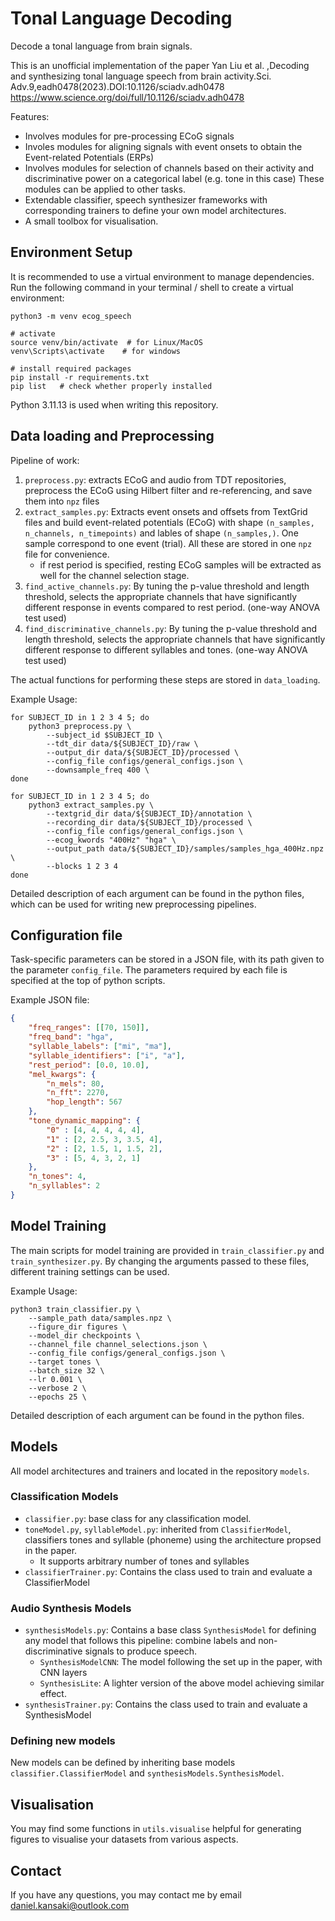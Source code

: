 # Tonal Language Decoding
Decode a tonal language from brain signals.

This is an unofficial implementation of the paper Yan Liu et al. ,Decoding and synthesizing tonal language speech from brain activity.Sci. Adv.9,eadh0478(2023).DOI:10.1126/sciadv.adh0478
https://www.science.org/doi/full/10.1126/sciadv.adh0478 

Features:
- Involves modules for pre-processing ECoG signals
- Involes modules for aligning signals with event onsets to obtain the Event-related Potentials (ERPs)
- Involves modules for selection of channels based on their activity and discriminative power on a categorical label (e.g. tone in this case)
These modules can be applied to other tasks.
- Extendable classifier, speech synthesizer frameworks with corresponding trainers to define your own model architectures.
- A small toolbox for visualisation.

## Environment Setup

It is recommended to use a virtual environment to manage dependencies. Run the following command in your terminal / shell to create a virtual environment:
```shell
python3 -m venv ecog_speech

# activate
source venv/bin/activate  # for Linux/MacOS
venv\Scripts\activate    # for windows

# install required packages
pip install -r requirements.txt
pip list   # check whether properly installed
```
Python 3.11.13 is used when writing this repository.

## Data loading and Preprocessing
Pipeline of work: 
1. `preprocess.py`: extracts ECoG and audio from TDT repositories, preprocess the ECoG using Hilbert filter and re-referencing, and save them into `npz` files
2. `extract_samples.py`: Extracts event onsets and offsets from TextGrid files and build event-related potentials (ECoG) with shape `(n_samples, n_channels, n_timepoints)` and lables of shape `(n_samples,)`. One sample correspond to one event (trial). All these are stored in one `npz` file for convenience.
    - if rest period is specified, resting ECoG samples will be extracted as well for the channel selection stage.
3. `find_active_channels.py`: By tuning the p-value threshold and length threshold, selects the appropriate channels that have significantly different response in events compared to rest period. (one-way ANOVA test used)
4. `find_discriminative_channels.py`: By tuning the p-value threshold and length threshold, selects the appropriate channels that have significantly different response to different syllables and tones. (one-way ANOVA test used)

The actual functions for performing these steps are stored in `data_loading`.

Example Usage:
```shell
for SUBJECT_ID in 1 2 3 4 5; do
    python3 preprocess.py \
        --subject_id $SUBJECT_ID \
        --tdt_dir data/${SUBJECT_ID}/raw \
        --output_dir data/${SUBJECT_ID}/processed \
        --config_file configs/general_configs.json \
        --downsample_freq 400 \
done

for SUBJECT_ID in 1 2 3 4 5; do
    python3 extract_samples.py \
        --textgrid_dir data/${SUBJECT_ID}/annotation \
        --recording_dir data/${SUBJECT_ID}/processed \
        --config_file configs/general_configs.json \
        --ecog_kwords "400Hz" "hga" \
        --output_path data/${SUBJECT_ID}/samples/samples_hga_400Hz.npz \
        --blocks 1 2 3 4
done
```
Detailed description of each argument can be found in the python files,
which can be used for writing new preprocessing pipelines.

## Configuration file
Task-specific parameters can be stored in a JSON file, with its path given to the parameter `config_file`. The parameters required by each file is specified at the top of python scripts.

Example JSON file:
```JSON
{
    "freq_ranges": [[70, 150]],
    "freq_band": "hga",
    "syllable_labels": ["mi", "ma"],
    "syllable_identifiers": ["i", "a"],
    "rest_period": [0.0, 10.0],
    "mel_kwargs": {
        "n_mels": 80,
        "n_fft": 2270,
        "hop_length": 567
    },
    "tone_dynamic_mapping": {
        "0" : [4, 4, 4, 4, 4],
        "1" : [2, 2.5, 3, 3.5, 4],
        "2" : [2, 1.5, 1, 1.5, 2],
        "3" : [5, 4, 3, 2, 1]
    },
    "n_tones": 4,
    "n_syllables": 2
}
```

## Model Training
The main scripts for model training are provided in `train_classifier.py` and `train_synthesizer.py`.
By changing the arguments passed to these files, different training settings can be used.

Example Usage:
```shell
python3 train_classifier.py \
    --sample_path data/samples.npz \
    --figure_dir figures \
    --model_dir checkpoints \
    --channel_file channel_selections.json \
    --config_file configs/general_configs.json \
    --target tones \
    --batch_size 32 \
    --lr 0.001 \
    --verbose 2 \
    --epochs 25 \
```
Detailed description of each argument can be found in the python files.

## Models
All model architectures and trainers and located in the repository `models`.
### Classification Models
- `classifier.py`: base class for any classification model.
- `toneModel.py`, `syllableModel.py`: inherited from `ClassifierModel`, classifiers tones and syllable (phoneme) using the architecture propsed in the paper.
    - It supports arbitrary number of tones and syllables
- `classifierTrainer.py`: Contains the class used to train and evaluate a ClassifierModel
### Audio Synthesis Models
- `synthesisModels.py`: Contains a base class `SynthesisModel` for defining any model that follows this pipeline: combine labels and non-discriminative signals to produce speech.
    - `SynthesisModelCNN`: The model following the set up in the paper, with CNN layers
    - `SynthesisLite`: A lighter version of the above model achieving similar effect.
- `synthesisTrainer.py`: Contains the class used to train and evaluate a SynthesisModel
### Defining new models
New models can be defined by inheriting base models `classifier.ClassifierModel` and `synthesisModels.SynthesisModel`. 

## Visualisation
You may find some functions in `utils.visualise` helpful for generating figures
to visualise your datasets from various aspects.

## Contact
If you have any questions, you may contact me by email daniel.kansaki@outlook.com

